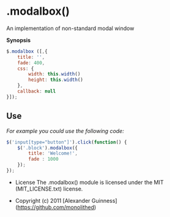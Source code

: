 # .modalbox()

An implementation of non-standard modal window

**Synopsis**

```javascript
$.modalbox ([,{
	title: '',
	fade: 400,
	css: {
		width: this.width()
		height: this.width()
	},
	callback: null
}]);
```

## Use
*For example you could use the following code:*

```javascript
$('input[type="button"]').click(function() {
	$('.block').modalbox({
		title: 'Welcome!',
		fade : 1000
	});
});
```

* License
    The .modalbox() module is licensed under the MIT (MIT_LICENSE.txt) license.

* Copyright (c) 2011 [Alexander Guinness] (https://github.com/monolithed)
